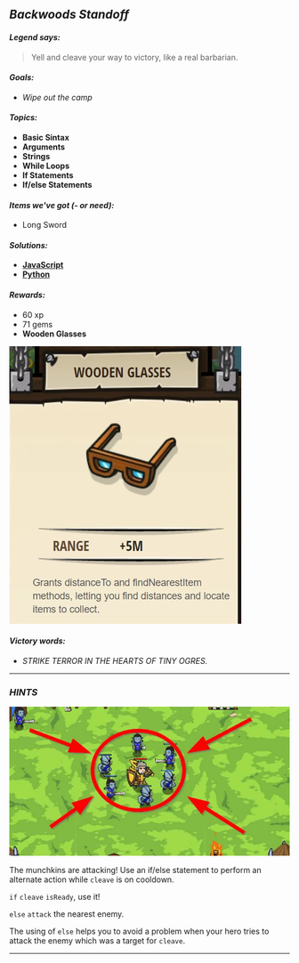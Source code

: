 ## _Backwoods Standoff_

#### _Legend says:_
> Yell and cleave your way to victory, like a real barbarian.

#### _Goals:_
+ _Wipe out the camp_

#### _Topics:_
+ **Basic Sintax**
+ **Arguments**
+ **Strings**
+ **While Loops**
+ **If Statements**
+ **If/else Statements**

#### _Items we've got (- or need):_
+ Long Sword

#### _Solutions:_
+ **[JavaScript](stamdoff.js)**
+ **[Python](stamdoff.py)**

#### _Rewards:_
+ 60 xp
+ 71 gems
+ **Wooden Glasses**

![](img/glass.jpg)

#### _Victory words:_
+ _STRIKE TERROR IN THE HEARTS OF TINY OGRES._

___

### _HINTS_

![](img/standoff.jpg)

The munchkins are attacking! Use an if/else statement to perform an alternate action while `cleave` is on cooldown.

`if` `cleave` `isReady`, use it!

`else` `attack` the nearest enemy.

The using of `else` helps you to avoid a problem when your hero tries to attack the enemy which was a target for `cleave`.

___
